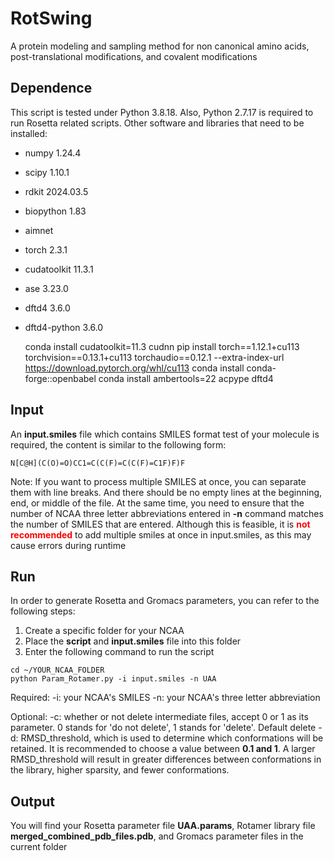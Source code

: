 # RotSwing
A protein modeling and sampling method for non canonical amino acids, post-translational modifications, and covalent modifications

## Dependence
This script is tested under Python 3.8.18.
Also, Python 2.7.17 is required to run Rosetta related scripts.
Other software and libraries that need to be installed:
- numpy 1.24.4
- scipy 1.10.1
- rdkit 2024.03.5
- biopython 1.83
- aimnet
- torch 2.3.1
- cudatoolkit 11.3.1
- ase 3.23.0
- dftd4 3.6.0
- dftd4-python 3.6.0

    conda install cudatoolkit=11.3 cudnn
    pip install torch==1.12.1+cu113 torchvision==0.13.1+cu113 torchaudio==0.12.1 --extra-index-url https://download.pytorch.org/whl/cu113
    conda install conda-forge::openbabel
    conda install ambertools=22 acpype dftd4

## Input
An **input.smiles** file which contains SMILES format test of your molecule is required, the content is similar to the following form:

`N[C@H](C(O)=O)CC1=C(C(F)=C(C(F)=C1F)F)F`

Note: If you want to process multiple SMILES at once, you can separate them with line breaks. And there should be no empty lines at the beginning, end, or middle of the file. At the same time, you need to ensure that the number of NCAA three letter abbreviations entered in **-n** command matches the number of SMILES that are entered. Although this is feasible, it is **<font color=red>not recommended</font>** to add multiple smiles at once in input.smiles, as this may cause errors during runtime
## Run
In order to generate Rosetta and Gromacs parameters, you can refer to the following steps:
1. Create a specific folder for your NCAA
2. Place the **script** and **input.smiles** file into this folder
3. Enter the following command to run the script
```
cd ~/YOUR_NCAA_FOLDER
python Param_Rotamer.py -i input.smiles -n UAA
```
Required:
-i: your NCAA's SMILES
-n: your NCAA's three letter abbreviation

Optional:
-c: whether or not delete intermediate files, accept 0 or 1 as its parameter. 0 stands for 'do not delete', 1 stands for 'delete'. Default delete
-d: RMSD_threshold, which is used to determine which conformations will be retained. It is recommended to choose a value between **0.1 and 1**. A larger RMSD_threshold will result in greater differences between conformations in the library, higher sparsity, and fewer conformations. 
## Output
You will find your Rosetta parameter file **UAA.params**, Rotamer library file **merged_combined_pdb_files.pdb**, and Gromacs parameter files in the current folder
